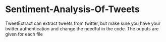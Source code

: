 # Sentiment-Analysis-Of-Tweets
TweetExtract can extract tweets from twitter, but make sure you have your twitter authentication and change the needful in the code.
The ouputs are given for each file
